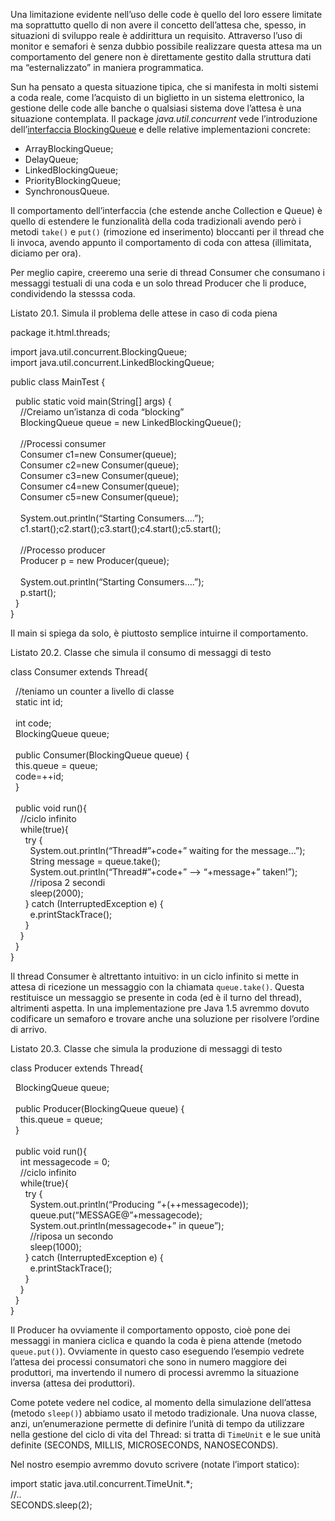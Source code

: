 Una limitazione evidente nell’uso delle code è quello del loro essere limitate ma soprattutto quello di non avere il concetto dell’attesa che, spesso, in situazioni di sviluppo reale è addirittura un requisito. Attraverso l’uso di monitor e semafori è senza dubbio possibile realizzare questa attesa ma un comportamento del genere non è direttamente gestito dalla struttura dati ma “esternalizzato” in maniera programmatica.

Sun ha pensato a questa situazione tipica, che si manifesta in molti sistemi a coda reale, come l’acquisto di un biglietto in un sistema elettronico, la gestione delle code alle banche o qualsiasi sistema dove l’attesa è una situazione contemplata. Il package _java.util.concurrent_ vede l’introduzione dell’[interfaccia BlockingQueue](http://java.sun.com/j2se/1.5.0/docs/api/java/util/concurrent/BlockingQueue.html "Interfaccia BlockingQueue") e delle relative implementazioni concrete:

*   ArrayBlockingQueue;
*   DelayQueue;
*   LinkedBlockingQueue;
*   PriorityBlockingQueue;
*   SynchronousQueue.

Il comportamento dell’interfaccia (che estende anche Collection e Queue) è quello di estendere le funzionalità della coda tradizionali avendo però i metodi `take()` e `put()` (rimozione ed inserimento) bloccanti per il thread che li invoca, avendo appunto il comportamento di coda con attesa (illimitata, diciamo per ora).

Per meglio capire, creeremo una serie di thread Consumer che consumano i messaggi testuali di una coda e un solo thread Producer che li produce, condividendo la stesssa coda.

Listato 20.1. Simula il problema delle attese in caso di coda piena

package it.html.threads;  
  
import java.util.concurrent.BlockingQueue;  
import java.util.concurrent.LinkedBlockingQueue;  
  
public class MainTest {  
  
  public static void main(String\[\] args) {  
    //Creiamo un’istanza di coda “blocking”  
    BlockingQueue queue = new LinkedBlockingQueue<String>();  
      
    //Processi consumer  
    Consumer c1=new Consumer(queue);  
    Consumer c2=new Consumer(queue);  
    Consumer c3=new Consumer(queue);  
    Consumer c4=new Consumer(queue);  
    Consumer c5=new Consumer(queue);  
      
    System.out.println(“Starting Consumers….”);  
    c1.start();c2.start();c3.start();c4.start();c5.start();  
      
    //Processo producer  
    Producer p = new Producer(queue);  
      
    System.out.println(“Starting Consumers….”);  
    p.start();  
  }  
}

Il main si spiega da solo, è piuttosto semplice intuirne il comportamento.

Listato 20.2. Classe che simula il consumo di messaggi di testo

class Consumer extends Thread{  
  
  //teniamo un counter a livello di classe  
  static int id;  
    
  int code;  
  BlockingQueue<String> queue;  
    
  public Consumer(BlockingQueue<String> queue) {  
  this.queue = queue;  
  code=++id;  
  }  
    
  public void run(){  
    //ciclo infinito  
    while(true){  
      try {  
        System.out.println(“Thread#”+code+” waiting for the message…”);  
        String message = queue.take();  
        System.out.println(“Thread#”+code+” –> “+message+” taken!”);  
        //riposa 2 secondi  
        sleep(2000);  
      } catch (InterruptedException e) {  
        e.printStackTrace();  
      }  
    }  
  }  
}

Il thread Consumer è altrettanto intuitivo: in un ciclo infinito si mette in attesa di ricezione un messaggio con la chiamata `queue.take()`. Questa restituisce un messaggio se presente in coda (ed è il turno del thread), altrimenti aspetta. In una implementazione pre Java 1.5 avremmo dovuto codificare un semaforo e trovare anche una soluzione per risolvere l’ordine di arrivo.

Listato 20.3. Classe che simula la produzione di messaggi di testo

class Producer extends Thread{  
  
  BlockingQueue<String> queue;  
    
  public Producer(BlockingQueue<String> queue) {  
    this.queue = queue;  
  }  
    
  public void run(){  
    int messagecode = 0;  
    //ciclo infinito  
    while(true){  
      try {  
        System.out.println(“Producing “+(++messagecode));  
        queue.put(“MESSAGE@”+messagecode);  
        System.out.println(messagecode+” in queue”);  
        //riposa un secondo  
        sleep(1000);  
      } catch (InterruptedException e) {  
        e.printStackTrace();  
      }  
    }  
  }  
}

Il Producer ha ovviamente il comportamento opposto, cioè pone dei messaggi in maniera ciclica e quando la coda è piena attende (metodo `queue.put()`). Ovviamente in questo caso eseguendo l’esempio vedrete l’attesa dei processi consumatori che sono in numero maggiore dei produttori, ma invertendo il numero di processi avremmo la situazione inversa (attesa dei produttori).

Come potete vedere nel codice, al momento della simulazione dell’attesa (metodo `sleep()`) abbiamo usato il metodo tradizionale. Una nuova classe, anzi, un’enumerazione permette di definire l’unità di tempo da utilizzare nella gestione del ciclo di vita del Thread: si tratta di `TimeUnit` e le sue unità definite (SECONDS, MILLIS, MICROSECONDS, NANOSECONDS).

Nel nostro esempio avremmo dovuto scrivere (notate l’import statico):

import static java.util.concurrent.TimeUnit.*;  
//..  
SECONDS.sleep(2);